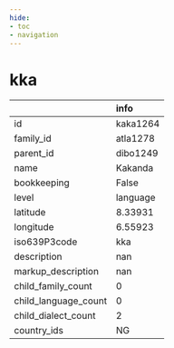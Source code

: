 ```yaml
---
hide:
- toc
- navigation
---
```

# kka
|                      | info     |
|:---------------------|:---------|
| id                   | kaka1264 |
| family_id            | atla1278 |
| parent_id            | dibo1249 |
| name                 | Kakanda  |
| bookkeeping          | False    |
| level                | language |
| latitude             | 8.33931  |
| longitude            | 6.55923  |
| iso639P3code         | kka      |
| description          | nan      |
| markup_description   | nan      |
| child_family_count   | 0        |
| child_language_count | 0        |
| child_dialect_count  | 2        |
| country_ids          | NG       |